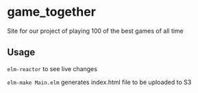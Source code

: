 # game_together

Site for our project of playing 100 of the best games of all time

## Usage

`elm-reactor` to see live changes

`elm-make Main.elm` generates index.html file to be uploaded to S3
